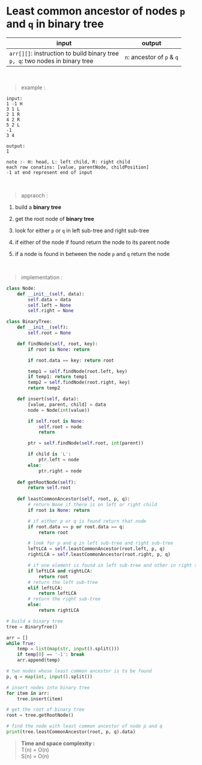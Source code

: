 # Least common ancestor of nodes `p` and `q` in binary tree

| input | output |
| --- | --- |
| `arr[][]`: instruction to build binary tree <br> `p, q`: two nodes in binary tree | `n`: ancestor of `p` & `q` |

<br>

> example :

```
input:
1 -1 H
3 1 L
2 1 R
4 2 R
5 2 L
-1
3 4

output:
1
```
```
note :- H: head, L: left child, R: right child
each row conatins: [value, parentNode, childPosition]
-1 at end represent end of input
```

<br>

> appraoch :

1. build a **binary tree**

2. get the root node of **binary tree**

3. look for either `p` or `q` in left sub-tree and right sub-tree

4. if either of the node if found return the node to its parent node

5. if a node is found in between the node `p` and `q` return the node

<br>

> implementation :

```python
class Node:
    def __init__(self, data):
        self.data = data
        self.left = None
        self.right = None

class BinaryTree:
    def __init__(self):
        self.root = None

    def findNode(self, root, key):
        if root is None: return

        if root.data == key: return root

        temp1 = self.findNode(root.left, key)
        if temp1: return temp1
        temp2 = self.findNode(root.right, key)
        return temp2

    def insert(self, data):
        [value, parent, child] = data
        node = Node(int(value))

        if self.root is None:
            self.root = node
            return

        ptr = self.findNode(self.root, int(parent))

        if child is 'L':
            ptr.left = node
        else:
            ptr.right = node
    
    def getRootNode(self):
        return self.root
    
    def leastCommonAncestor(self, root, p, q):
        # return None if there is on left or right child
        if root is None: return 

        # if either p or q is found return that node
        if root.data == p or root.data == q:
            return root

        # look for p and q in left sub-tree and right sub-tree
        leftLCA = self.leastCommonAncestor(root.left, p, q)
        rightLCA = self.leastCommonAncestor(root.right, p, q)

        # if one element is found in left sub-tree and other in right sub-tree return that node
        if leftLCA and rightLCA:
            return root
        # return the left sub-tree
        elif leftLCA:
            return leftLCA
        # return the right sub-tree
        else:
            return rightLCA

# build a binary tree
tree = BinaryTree()

arr = []
while True:
    temp = list(map(str, input().split()))
    if temp[0] == '-1': break
    arr.append(temp)

# two nodes whose least common ancestor is to be found
p, q = map(int, input().split())

# insert nodes into binary tree
for item in arr:
    tree.insert(item)

# get the root of binary tree
root = tree.getRootNode()

# find the node with least common ancestor of node p and q
print(tree.leastCommonAncestor(root, p, q).data)
```
 
> **Time and space complexity :**
<br>T(n) = O(n)
<br>S(n) = O(n)